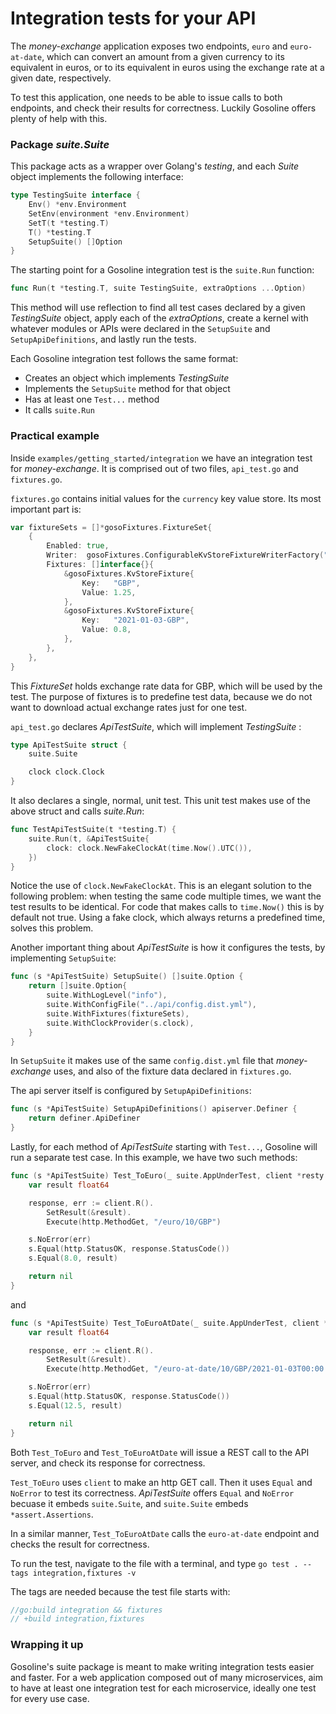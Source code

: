 # Integration tests for your API

The _money-exchange_ application exposes two endpoints, `euro` and `euro-at-date`, which can convert an amount from a given currency to its equivalent in euros, or to its equivalent in euros using the exchange rate at a given date, respectively.

To test this application, one needs to be able to issue calls to both endpoints, and check their results for correctness. Luckily Gosoline offers plenty of help with this.

### Package _suite.Suite_

This package acts as a wrapper over Golang's _testing_, and each _Suite_ object implements the following interface:

[embedmd]:# (../../pkg/test/suite/suite.go /type TestingSuite interface/ /\n}/)
```go
type TestingSuite interface {
	Env() *env.Environment
	SetEnv(environment *env.Environment)
	SetT(t *testing.T)
	T() *testing.T
	SetupSuite() []Option
}
```

The starting point for a Gosoline integration test is the `suite.Run` function:

[embedmd]:# (../../pkg/test/suite/run.go /func Run/ /\)/)
```go
func Run(t *testing.T, suite TestingSuite, extraOptions ...Option)
```

This method will use reflection to find all test cases declared by a given _TestingSuite_ object, apply each of the _extraOptions_, create a kernel with whatever modules or APIs were declared in the `SetupSuite` and `SetupApiDefinitions`, and lastly run the tests.

Each Gosoline integration test follows the same format:

- Creates an object which implements _TestingSuite_
- Implements the `SetupSuite` method for that object
- Has at least one `Test...` method
- It calls `suite.Run`

### Practical example

Inside `examples/getting_started/integration` we have an integration test for _money-exchange_. It is comprised out of two files, `api_test.go` and `fixtures.go`.

`fixtures.go` contains initial values for the `currency` key value store. Its most important part is:

[embedmd]:# (../../examples/getting_started/integration/fixtures.go /var fixtureSets/ /\n}/)
```go
var fixtureSets = []*gosoFixtures.FixtureSet{
	{
		Enabled: true,
		Writer:  gosoFixtures.ConfigurableKvStoreFixtureWriterFactory("currency"),
		Fixtures: []interface{}{
			&gosoFixtures.KvStoreFixture{
				Key:   "GBP",
				Value: 1.25,
			},
			&gosoFixtures.KvStoreFixture{
				Key:   "2021-01-03-GBP",
				Value: 0.8,
			},
		},
	},
}
```

This _FixtureSet_ holds exchange rate data for GBP, which will be used by the test. The purpose of fixtures is to predefine test data, because we do not want to download actual exchange rates just for one test. 

`api_test.go` declares _ApiTestSuite_, which will implement _TestingSuite_ :

[embedmd]:# (../../examples/getting_started/integration/api_test.go /type ApiTestSuite/ /\n}/)
```go
type ApiTestSuite struct {
	suite.Suite

	clock clock.Clock
}
```

It also declares a single, normal, unit test. This unit test makes use of the above struct and calls _suite.Run_:

[embedmd]:# (../../examples/getting_started/integration/api_test.go /func TestApiTestSuite/ /\n}/)
```go
func TestApiTestSuite(t *testing.T) {
	suite.Run(t, &ApiTestSuite{
		clock: clock.NewFakeClockAt(time.Now().UTC()),
	})
}
```

Notice the use of `clock.NewFakeClockAt`. This is an elegant solution to the following problem: when testing the same code multiple times, we want the test results to be identical. For code that makes calls to `time.Now()` this is by default not true. Using a fake clock, which always returns a predefined time, solves this problem. 

Another important thing about _ApiTestSuite_ is how it configures the tests, by implementing `SetupSuite`:

[embedmd]:# (../../examples/getting_started/integration/api_test.go /func \(s \*ApiTestSuite\) SetupSuite/ /\n}/)
```go
func (s *ApiTestSuite) SetupSuite() []suite.Option {
	return []suite.Option{
		suite.WithLogLevel("info"),
		suite.WithConfigFile("../api/config.dist.yml"),
		suite.WithFixtures(fixtureSets),
		suite.WithClockProvider(s.clock),
	}
}
```

In `SetupSuite` it makes use of the same `config.dist.yml` file that _money-exchange_ uses, and also of the fixture data declared in `fixtures.go`.

The api server itself is configured by `SetupApiDefinitions`:

[embedmd]:# (../../examples/getting_started/integration/api_test.go /func \(s \*ApiTestSuite\) SetupApiDefinitions/ /\n}/)
```go
func (s *ApiTestSuite) SetupApiDefinitions() apiserver.Definer {
	return definer.ApiDefiner
}
```

Lastly, for each method of _ApiTestSuite_ starting with `Test...`, Gosoline will run a separate test case. In this example, we have two such methods:

[embedmd]:# (../../examples/getting_started/integration/api_test.go /func \(s \*ApiTestSuite\) Test_ToEuro/ /\n}/)
```go
func (s *ApiTestSuite) Test_ToEuro(_ suite.AppUnderTest, client *resty.Client) error {
	var result float64

	response, err := client.R().
		SetResult(&result).
		Execute(http.MethodGet, "/euro/10/GBP")

	s.NoError(err)
	s.Equal(http.StatusOK, response.StatusCode())
	s.Equal(8.0, result)

	return nil
}
```

and

[embedmd]:# (../../examples/getting_started/integration/api_test.go /func \(s \*ApiTestSuite\) Test_ToEuroAtDate/ /\n}/)
```go
func (s *ApiTestSuite) Test_ToEuroAtDate(_ suite.AppUnderTest, client *resty.Client) error {
	var result float64

	response, err := client.R().
		SetResult(&result).
		Execute(http.MethodGet, "/euro-at-date/10/GBP/2021-01-03T00:00:00Z")

	s.NoError(err)
	s.Equal(http.StatusOK, response.StatusCode())
	s.Equal(12.5, result)

	return nil
}
```

Both `Test_ToEuro` and `Test_ToEuroAtDate` will issue a REST call to the API server, and check its response for correctness. 

`Test_ToEuro` uses `client` to make an http GET call. Then it uses `Equal` and `NoError` to test its correctness. _ApiTestSuite_ offers `Equal` and `NoError` becuase it embeds `suite.Suite`, and `suite.Suite` embeds `*assert.Assertions`.

In a similar manner, `Test_ToEuroAtDate` calls the `euro-at-date` endpoint and checks the result for correctness.

To run the test, navigate to the file with a terminal, and type `go test . --tags integration,fixtures -v`

The tags are needed because the test file starts with:

```go
//go:build integration && fixtures
// +build integration,fixtures
```

 ### Wrapping it up

Gosoline's suite package is meant to make writing integration tests easier and faster. For a web application composed out of many microservices, aim to have at least one integration test for each microservice, ideally one test for every use case.
